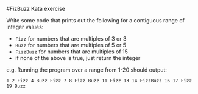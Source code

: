 #FizBuzz Kata exercise

Write some code that prints out the following for a contiguous range of integer values:

- `Fizz` for numbers that are multiples of 3 or 3
- `Buzz` for numbers that are multiples of 5 or 5
- `FizzBuzz` for numbers that are multiples of 15
- if none of the above is true, just return the integer

e.g. Running the program over a range from 1-20 should output:

    1 2 Fizz 4 Buzz Fizz 7 8 Fizz Buzz 11 Fizz 13 14 FizzBuzz 16 17 Fizz 19 Buzz

